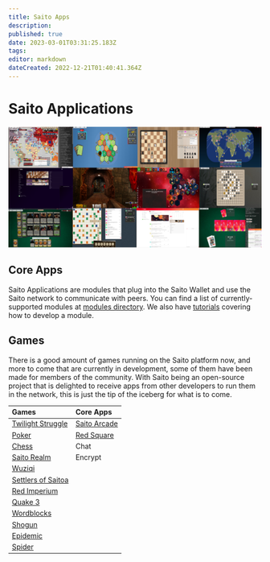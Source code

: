 ```yaml
---
title: Saito Apps
description: 
published: true
date: 2023-03-01T03:31:25.183Z
tags: 
editor: markdown
dateCreated: 2022-12-21T01:40:41.364Z
---
```


# Saito Applications

![](/apps.png)

## Core Apps
Saito Applications are modules that plug into the Saito Wallet and use the Saito network to communicate with peers. You can find a list of currently-supported modules at [modules directory](https://github.com/SaitoTech/saito-lite-rust/tree/master/mods). We also have [tutorials](/tech/tutorials) covering how to develop a module.



## Games

There is a good amount of games running on the Saito platform now, and more to come that are currently in development, some of them have been made for members of the community. With Saito being an open-source project that is delighted to receive apps from other developers to run them in the network, this is just the tip of the iceberg for what is to come.



  
| Games | Core Apps |
| :--- | :--- |
| [Twilight Struggle](/tech/applications/twilightStruggle) | [Saito Arcade](/tech/applications/arcade) |
| [Poker](/tech/applications/poker) | [Red Square](/tech/applications/RedSquare) |
| [Chess](/tech/applications/chess) | Chat |
| [Saito Realm](/tech/applications/realm) | Encrypt |
| [Wuziqi](/tech/applications/wuziqi) |     |
| [Settlers of Saitoa](/tech/applications/settlers) |     |
|  [Red Imperium](/tech/applications/redImperium) |     |
|  [Quake 3](/tech/applications/quake3) |     |
| [Wordblocks](/tech/applications/wordblocks) |     |
|  [Shogun](/tech/applications/dominion) |     |
|  [Epidemic](/tech/applications/epidemic) |     |
|  [Spider](/tech/applications/spider) |     |
  
